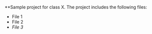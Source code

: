 **Sample project for class X. The project includes the following files:
* File 1
* File 2
* *File 3*
